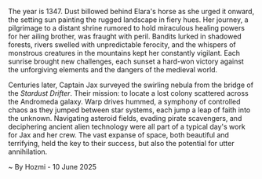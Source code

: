 
The year is 1347.  Dust billowed behind Elara's horse as she urged it onward, the setting sun painting the rugged landscape in fiery hues.  Her journey, a pilgrimage to a distant shrine rumored to hold miraculous healing powers for her ailing brother, was fraught with peril.  Bandits lurked in shadowed forests, rivers swelled with unpredictable ferocity, and the whispers of monstrous creatures in the mountains kept her constantly vigilant.  Each sunrise brought new challenges, each sunset a hard-won victory against the unforgiving elements and the dangers of the medieval world.

Centuries later, Captain Jax surveyed the swirling nebula from the bridge of the *Stardust Drifter*. Their mission: to locate a lost colony scattered across the Andromeda galaxy.  Warp drives hummed, a symphony of controlled chaos as they jumped between star systems, each jump a leap of faith into the unknown.  Navigating asteroid fields, evading pirate scavengers, and deciphering ancient alien technology were all part of a typical day's work for Jax and her crew.  The vast expanse of space, both beautiful and terrifying, held the key to their success, but also the potential for utter annihilation.

~ By Hozmi - 10 June 2025
